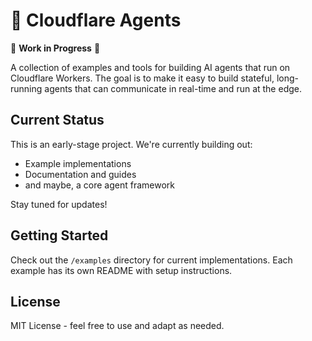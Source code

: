 # 🧠 Cloudflare Agents

🚧 **Work in Progress** 🚧

A collection of examples and tools for building AI agents that run on Cloudflare Workers. The goal is to make it easy to build stateful, long-running agents that can communicate in real-time and run at the edge.

## Current Status

This is an early-stage project. We're currently building out:

- Example implementations
- Documentation and guides
- and maybe, a core agent framework

Stay tuned for updates!

## Getting Started

Check out the `/examples` directory for current implementations. Each example has its own README with setup instructions.

## License

MIT License - feel free to use and adapt as needed.
